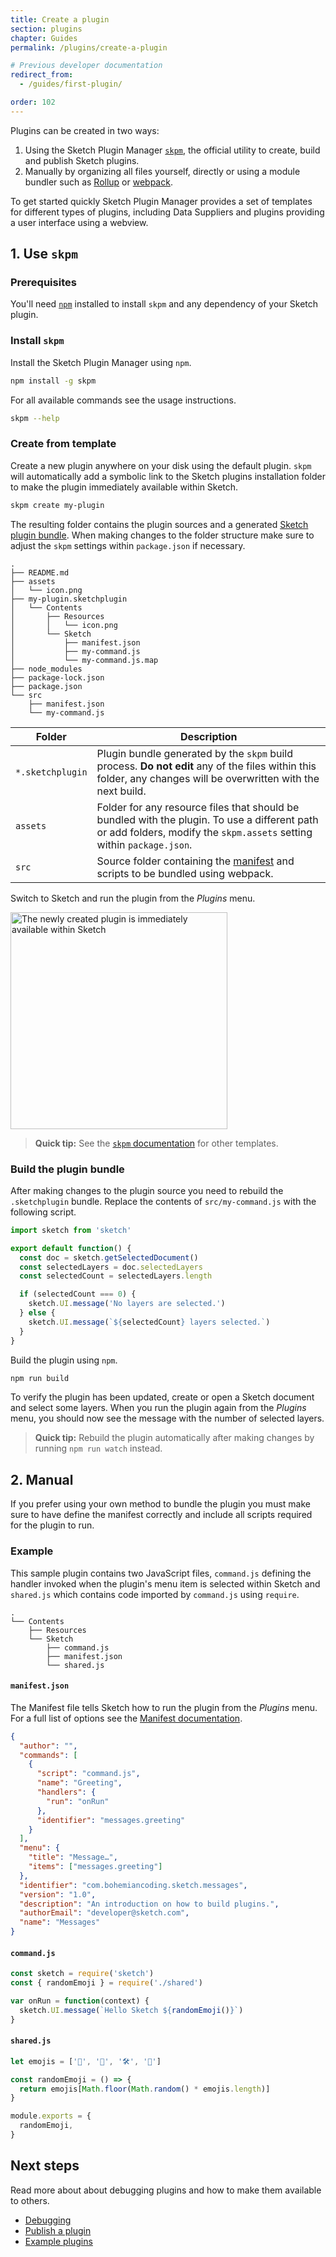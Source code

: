 ```yaml
---
title: Create a plugin
section: plugins
chapter: Guides
permalink: /plugins/create-a-plugin

# Previous developer documentation
redirect_from:
  - /guides/first-plugin/

order: 102
---
```


Plugins can be created in two ways:

1. Using the Sketch Plugin Manager [`skpm`](https://github.com/skpm/skpm), the official utility to create, build and publish Sketch plugins.
2. Manually by organizing all files yourself, directly or using a module bundler such as [Rollup](https://rollupjs.org) or [webpack](https://webpack.js.org).

To get started quickly Sketch Plugin Manager provides a set of templates for different types of plugins, including Data Suppliers and plugins providing a user interface using a webview.

## 1. Use `skpm`

### Prerequisites

You'll need [`npm`](https://www.npmjs.com/get-npm) installed to install `skpm` and any dependency of your Sketch plugin.

### Install `skpm`

Install the Sketch Plugin Manager using `npm`.

```bash
npm install -g skpm
```

For all available commands see the usage instructions.

```bash
skpm --help
```

### Create from template

Create a new plugin anywhere on your disk using the default plugin. `skpm` will automatically add a symbolic link to the Sketch plugins installation folder to make the plugin immediately available within Sketch.

```bash
skpm create my-plugin
```

The resulting folder contains the plugin sources and a generated [Sketch plugin bundle](/plugins/plugin-bundle). When making changes to the folder structure make sure to adjust the `skpm` settings within `package.json` if necessary.

```log
.
├── README.md
├── assets
│   └── icon.png
├── my-plugin.sketchplugin
│   └── Contents
│       ├── Resources
│       │   └── icon.png
│       └── Sketch
│           ├── manifest.json
│           ├── my-command.js
│           └── my-command.js.map
├── node_modules
├── package-lock.json
├── package.json
└── src
    ├── manifest.json
    └── my-command.js
```

| Folder           | Description                                                                                                                                                           |
| ---------------- | --------------------------------------------------------------------------------------------------------------------------------------------------------------------- |
| `*.sketchplugin` | Plugin bundle generated by the `skpm` build process. **Do not edit** any of the files within this folder, any changes will be overwritten with the next build.        |
| `assets`         | Folder for any resource files that should be bundled with the plugin. To use a different path or add folders, modify the `skpm.assets` setting within `package.json`. |
| `src`            | Source folder containing the [manifest](/plugins/plugin-manifest) and scripts to be bundled using webpack.                                                            |

Switch to Sketch and run the plugin from the _Plugins_ menu.

<img src="/images/developer/plugin-created-with-skpm.png"
     alt="The newly created plugin is immediately available within Sketch"
     width="347" />

> **Quick tip:** See the [`skpm` documentation](https://github.com/skpm/skpm) for other templates.

### Build the plugin bundle

After making changes to the plugin source you need to rebuild the `.sketchplugin` bundle. Replace the contents of `src/my-command.js` with the following script.

```js
import sketch from 'sketch'

export default function() {
  const doc = sketch.getSelectedDocument()
  const selectedLayers = doc.selectedLayers
  const selectedCount = selectedLayers.length

  if (selectedCount === 0) {
    sketch.UI.message('No layers are selected.')
  } else {
    sketch.UI.message(`${selectedCount} layers selected.`)
  }
}
```

Build the plugin using `npm`.

```sh
npm run build
```

To verify the plugin has been updated, create or open a Sketch document and select some layers. When you run the plugin again from the _Plugins_ menu, you should now see the message with the number of selected layers.

> **Quick tip:** Rebuild the plugin automatically after making changes by running `npm run watch` instead.

## 2. Manual

If you prefer using your own method to bundle the plugin you must make sure to have define the manifest correctly and include all scripts required for the plugin to run.

### Example

This sample plugin contains two JavaScript files, `command.js` defining the handler invoked when the plugin's menu item is selected within Sketch and `shared.js` which contains code imported by `command.js` using `require`.

```log
.
└── Contents
    ├── Resources
    └── Sketch
        ├── command.js
        ├── manifest.json
        └── shared.js
```

#### `manifest.json`

The Manifest file tells Sketch how to run the plugin from the _Plugins_ menu. For a full list of options see the [Manifest documentation](/plugins/plugin-manifest).

```json
{
  "author": "",
  "commands": [
    {
      "script": "command.js",
      "name": "Greeting",
      "handlers": {
        "run": "onRun"
      },
      "identifier": "messages.greeting"
    }
  ],
  "menu": {
    "title": "Message…",
    "items": ["messages.greeting"]
  },
  "identifier": "com.bohemiancoding.sketch.messages",
  "version": "1.0",
  "description": "An introduction on how to build plugins.",
  "authorEmail": "developer@sketch.com",
  "name": "Messages"
}
```

#### `command.js`

```js
const sketch = require('sketch')
const { randomEmoji } = require('./shared')

var onRun = function(context) {
  sketch.UI.message(`Hello Sketch ${randomEmoji()}`)
}
```

#### `shared.js`

```js
let emojis = ['👋', '💎', '🛠', '🎉']

const randomEmoji = () => {
  return emojis[Math.floor(Math.random() * emojis.length)]
}

module.exports = {
  randomEmoji,
}
```

## Next steps

Read more about about debugging plugins and how to make them available to others.

- [Debugging](/plugins/debugging)
- [Publish a plugin](/plugins/publish-a-plugin)
- [Example plugins](https://github.com/BohemianCoding/SketchAPI/tree/develop/examples)
